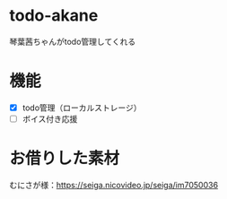 # todo-akane
琴葉茜ちゃんがtodo管理してくれる

# 機能
- [x] todo管理（ローカルストレージ）
- [ ] ボイス付き応援

# お借りした素材
むにさが様：https://seiga.nicovideo.jp/seiga/im7050036
